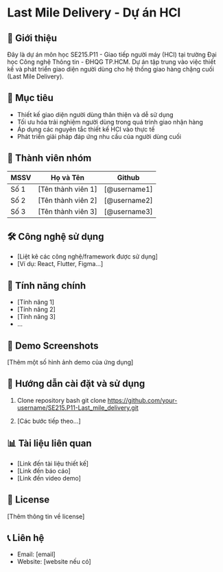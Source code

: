 # Last Mile Delivery - Dự án HCI

## 📝 Giới thiệu
Đây là dự án môn học SE215.P11 - Giao tiếp người máy (HCI) tại trường Đại học Công nghệ Thông tin - ĐHQG TP.HCM. Dự án tập trung vào việc thiết kế và phát triển giao diện người dùng cho hệ thống giao hàng chặng cuối (Last Mile Delivery).

## 🎯 Mục tiêu
- Thiết kế giao diện người dùng thân thiện và dễ sử dụng
- Tối ưu hóa trải nghiệm người dùng trong quá trình giao nhận hàng
- Áp dụng các nguyên tắc thiết kế HCI vào thực tế
- Phát triển giải pháp đáp ứng nhu cầu của người dùng cuối

## 👥 Thành viên nhóm
| MSSV | Họ và Tên | Github |
|------|-----------|--------|
| Số 1 | [Tên thành viên 1] | [@username1] |
| Số 2 | [Tên thành viên 2] | [@username2] |
| Số 3 | [Tên thành viên 3] | [@username3] |

## 🛠 Công nghệ sử dụng
- [Liệt kê các công nghệ/framework được sử dụng]
- [Ví dụ: React, Flutter, Figma...]

## 📱 Tính năng chính
- [Tính năng 1]
- [Tính năng 2]
- [Tính năng 3]
- ...

## 📸 Demo Screenshots
[Thêm một số hình ảnh demo của ứng dụng]

## 📖 Hướng dẫn cài đặt và sử dụng
1. Clone repository
bash
git clone https://github.com/your-username/SE215.P11-Last_mile_delivery.git

2. [Các bước tiếp theo...]

## 📊 Tài liệu liên quan
- [Link đến tài liệu thiết kế]
- [Link đến báo cáo]
- [Link đến video demo]

## 📝 License
[Thêm thông tin về license]

## 📞 Liên hệ
- Email: [email]
- Website: [website nếu có]